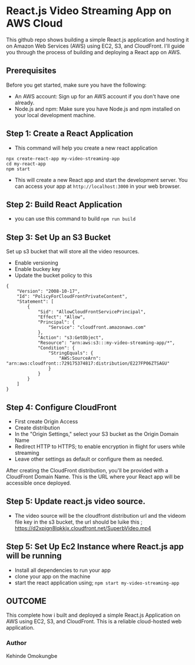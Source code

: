 # React.js Video Streaming App on AWS Cloud

This github repo shows building a simple React.js application and hosting it on Amazon Web Services (AWS) using EC2, S3, and CloudFront. I'll guide you through the process of building and deploying a React app on AWS.

## Prerequisites
Before you get started, make sure you have the following:
- An AWS account: Sign up for an AWS account if you don't have one already.
- Node.js and npm: Make sure you have Node.js and npm installed on your local development machine.

## Step 1: Create a React Application
- This command will help you create a new react application
```
npx create-react-app my-video-streaming-app
cd my-react-app
npm start

```

- This will create a new React app and start the development server. You can access your app at ```http://localhost:3000``` in your web browser.

## Step 2: Build React Application
- you can use this command to build
 ```npm run build```

## Step 3: Set Up an S3 Bucket
Set up s3 bucket that will store all the video resources.
- Enable versioning
- Enable buckey key
- Update the bucket policy to this
```
{
    "Version": "2008-10-17",
    "Id": "PolicyForCloudFrontPrivateContent",
    "Statement": [
        {
            "Sid": "AllowCloudFrontServicePrincipal",
            "Effect": "Allow",
            "Principal": {
                "Service": "cloudfront.amazonaws.com"
            },
            "Action": "s3:GetObject",
            "Resource": "arn:aws:s3:::my-video-streaming-app/*",
            "Condition": {
                "StringEquals": {
                    "AWS:SourceArn": "arn:aws:cloudfront::729175374817:distribution/E227FP06ZTSAGU"
                }
            }
        }
    ]
}

```

## Step 4: Configure CloudFront
- First create Origin Access
- Create distribution 
- In the "Origin Settings," select your S3 bucket as the Origin Domain Name
- Redirect HTTP to HTTPS;  to enable encryption in flight for users while streaming
- Leave other settings as default or configure them as needed.

After creating the CloudFront distribution, you'll be provided with a CloudFront Domain Name. This is the URL where your React app will be accessible once deployed.

## Step 5: Update react.js video source.
- The video source will be the cloudfront distribution url and the videom file key in the s3 bucket, the url should be luike this ; https://d2xpign8lqkkjx.cloudfront.net/SuperbVideo.mp4


## Step 5: Set Up Ec2 Instance where React.js app will be running
- Install all dependencies to run your app
- clone your app on the machine
- start the react application using;
 ```npm start my-video-streaming-app```


 ## OUTCOME


This complete how i built and deployed a simple React.js Application on AWS using EC2, S3, and CloudFront. This is a  reliable cloud-hosted web application.

 ### Author
Kehinde Omokungbe